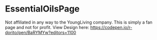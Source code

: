# EssentialOilsPage
Not affiliated in any way to the YoungLiving company. This is simply a fan page and not for profit.
View Design here: https://codepen.io/r-dorito/pen/BaRYMYw?editors=1100
